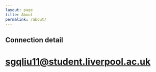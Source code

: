 ```yaml
---
layout: page
title: About
permalink: /about/
---
```


## Connection detail
# sgqliu11@student.liverpool.ac.uk



